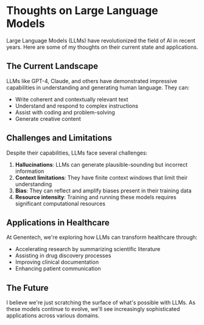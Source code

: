 # Thoughts on Large Language Models

Large Language Models (LLMs) have revolutionized the field of AI in recent years. Here are some of my thoughts on their current state and applications.

## The Current Landscape

LLMs like GPT-4, Claude, and others have demonstrated impressive capabilities in understanding and generating human language. They can:

- Write coherent and contextually relevant text
- Understand and respond to complex instructions
- Assist with coding and problem-solving
- Generate creative content

## Challenges and Limitations

Despite their capabilities, LLMs face several challenges:

1. **Hallucinations**: LLMs can generate plausible-sounding but incorrect information
2. **Context limitations**: They have finite context windows that limit their understanding
3. **Bias**: They can reflect and amplify biases present in their training data
4. **Resource intensity**: Training and running these models requires significant computational resources

## Applications in Healthcare

At Genentech, we're exploring how LLMs can transform healthcare through:

- Accelerating research by summarizing scientific literature
- Assisting in drug discovery processes
- Improving clinical documentation
- Enhancing patient communication

## The Future

I believe we're just scratching the surface of what's possible with LLMs. As these models continue to evolve, we'll see increasingly sophisticated applications across various domains. 